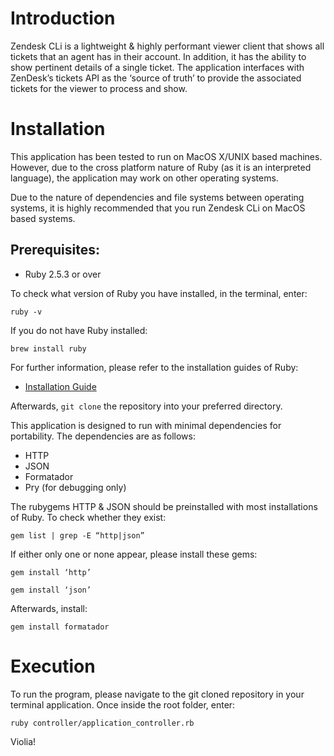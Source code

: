 # Introduction
Zendesk CLi is a lightweight & highly performant viewer client that shows all tickets that an agent has in their account. In addition, it has the ability to show pertinent details of a single ticket. The application interfaces with ZenDesk’s tickets API as the ‘source of truth’ to provide the associated tickets for the viewer to process and show. 

# Installation
This application has been tested to run on MacOS X/UNIX based machines. However, due to the cross platform nature of Ruby (as it is an interpreted language), the application may work on other operating systems. 

Due to the nature of dependencies and file systems between operating systems, it is highly recommended that you run Zendesk CLi on MacOS based systems. 

## Prerequisites:
 - Ruby 2.5.3 or over

To check what version of Ruby you have installed, in the terminal, enter:

```
ruby -v
```
If you do not have Ruby installed:
```
brew install ruby
```

For further information, please refer to the installation guides of Ruby:
- <a href="https://www.ruby-lang.org/en/documentation/installation" target="_blank">Installation Guide</a>

Afterwards, `git clone` the repository into your preferred directory. 

This application is designed to run with minimal dependencies for portability. The dependencies are as follows:
- HTTP
- JSON
- Formatador
- Pry (for debugging only)

The rubygems HTTP & JSON should be preinstalled with most installations of Ruby. To check whether they exist:
```
gem list | grep -E “http|json” 
```
If either only one or none appear, please install these gems:
```
gem install ‘http’
```
```
gem install ‘json’
```
Afterwards, install:
```
gem install formatador
```

# Execution

To run the program, please navigate to the git cloned repository in your terminal application. Once inside the root folder, enter:

```
ruby controller/application_controller.rb
```

Violia!
